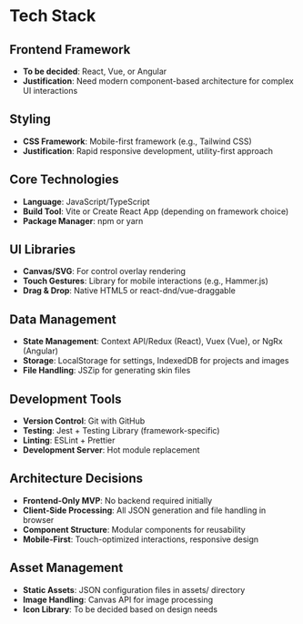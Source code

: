 # Tech Stack

## Frontend Framework
- **To be decided**: React, Vue, or Angular
- **Justification**: Need modern component-based architecture for complex UI interactions

## Styling
- **CSS Framework**: Mobile-first framework (e.g., Tailwind CSS)
- **Justification**: Rapid responsive development, utility-first approach

## Core Technologies
- **Language**: JavaScript/TypeScript
- **Build Tool**: Vite or Create React App (depending on framework choice)
- **Package Manager**: npm or yarn

## UI Libraries
- **Canvas/SVG**: For control overlay rendering
- **Touch Gestures**: Library for mobile interactions (e.g., Hammer.js)
- **Drag & Drop**: Native HTML5 or react-dnd/vue-draggable

## Data Management
- **State Management**: Context API/Redux (React), Vuex (Vue), or NgRx (Angular)
- **Storage**: LocalStorage for settings, IndexedDB for projects and images
- **File Handling**: JSZip for generating skin files

## Development Tools
- **Version Control**: Git with GitHub
- **Testing**: Jest + Testing Library (framework-specific)
- **Linting**: ESLint + Prettier
- **Development Server**: Hot module replacement

## Architecture Decisions
- **Frontend-Only MVP**: No backend required initially
- **Client-Side Processing**: All JSON generation and file handling in browser
- **Component Structure**: Modular components for reusability
- **Mobile-First**: Touch-optimized interactions, responsive design

## Asset Management
- **Static Assets**: JSON configuration files in assets/ directory
- **Image Handling**: Canvas API for image processing
- **Icon Library**: To be decided based on design needs